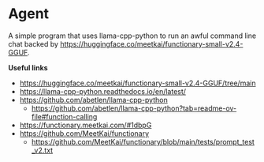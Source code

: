 # Agent

A simple program that uses llama-cpp-python to run an awful command line chat backed by https://huggingface.co/meetkai/functionary-small-v2.4-GGUF.

**Useful links**
* https://huggingface.co/meetkai/functionary-small-v2.4-GGUF/tree/main
* https://llama-cpp-python.readthedocs.io/en/latest/
* https://github.com/abetlen/llama-cpp-python
    * https://github.com/abetlen/llama-cpp-python?tab=readme-ov-file#function-calling
* https://functionary.meetkai.com/#1dbpG
* https://github.com/MeetKai/functionary
    * https://github.com/MeetKai/functionary/blob/main/tests/prompt_test_v2.txt